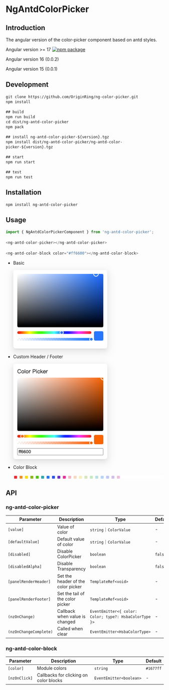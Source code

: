 # NgAntdColorPicker

## Introduction

The angular version of the color-picker component based on antd styles.

Angular version >= 17 [![npm package](https://img.shields.io/badge/npm-latest%20version-%231890ff)](https://www.npmjs.com/package/ng-antd-color-picker)

Angular version 16 (0.0.2)

Angular version 15 (0.0.1)

## Development

```
git clone https://github.com/OriginRing/ng-color-picker.git
npm install

## build
npm run build
cd dist/ng-antd-color-picker
npm pack

## install ng-antd-color-picker-${version}.tgz
npm install dist/ng-antd-color-picker/ng-antd-color-picker-${version}.tgz

## start
npm run start

## test
npm run test
```


## Installation

```shell
npm install ng-antd-color-picker
```

## Usage

```javascript
import { NgAntdColorPickerComponent } from 'ng-antd-color-picker';

<ng-antd-color-picker></ng-antd-color-picker>

<ng-antd-color-block color="#ff6600"></ng-antd-color-block>
```

- Basic

  <img src="https://github.com/OriginRing/ng-color-picker/blob/master/src/assets/images/color-picker.png" alt="basic" width="300" style="box-shadow: 0 3px 6px -4px rgba(0, 0, 0, 0.12),0 6px 16px 0 rgba(0, 0, 0, 0.08),0 9px 28px 8px rgba(0, 0, 0, 0.05);">

- Custom Header / Footer

  <img src="https://github.com/OriginRing/ng-color-picker/blob/master/src/assets/images/custom-color.png" alt="basic" width="300" style="box-shadow: 0 3px 6px -4px rgba(0, 0, 0, 0.12),0 6px 16px 0 rgba(0, 0, 0, 0.08),0 9px 28px 8px rgba(0, 0, 0, 0.05);">

- Color Block

  <img src="https://github.com/OriginRing/ng-color-picker/blob/master/src/assets/images/color-block.png" alt="basic">

## API

### ng-antd-color-picker

| Parameter                 | Description                          | Type                          | Default |
|--------------------|--------------------------------------|-----------------------------|---------|
| `[value]`        | Value of color                       | `string`｜`ColorValue`            | -       |
| `[defaultValue]` | Default value of color               | `string`｜`ColorValue`            | -       |
| `[disabled]`   | Disable ColorPicker                  | `boolean`                   | `false` |
| `[disabledAlpha]`      | Disable Transparency                 | `boolean`             | `false` |
| `[panelRenderHeader]`      | Set the header of the color picker| `TemplateRef<void>`   | -       |
| `[panelRenderFooter]`      | Set the tail of the color picker | `TemplateRef<void>`   | -       |
| `(nzOnChange)`     | Callback when value is changed       | `EventEmitter<{ color: Color; type?: HsbaColorType }>`      | -       |
| `(nzOnChangeComplete)`      | 	Called when clear                   | `EventEmitter<HsbaColorType>`     | -       |


### ng-antd-color-block

| Parameter    | Description   | Type  | Default       |
|--------------|----------|------------|-----------|
| `[color]` | Module colors | `string` | `#1677ff` |
| `[nzOnClick]` | Callbacks for clicking on color blocks | `EventEmitter<boolean>`   | - |
